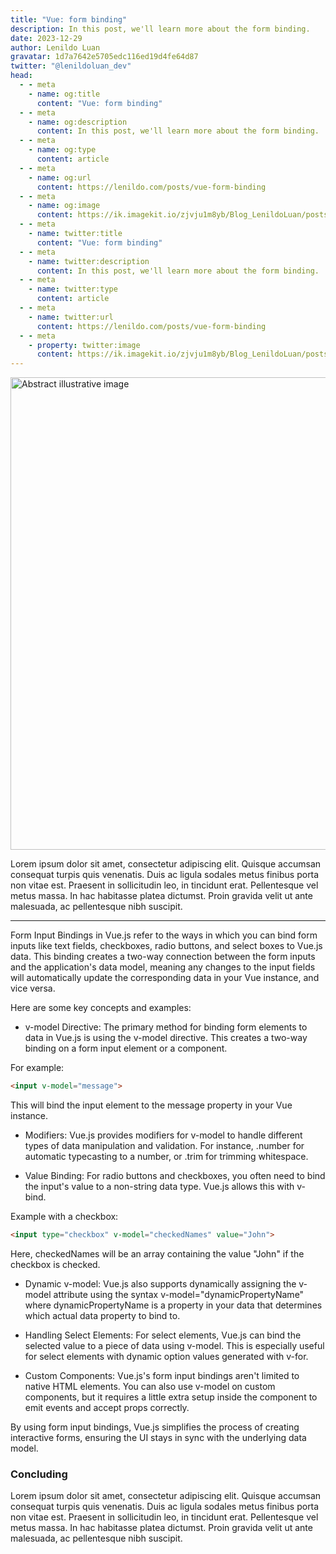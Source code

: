 ```yaml
---
title: "Vue: form binding"
description: In this post, we'll learn more about the form binding.
date: 2023-12-29
author: Lenildo Luan
gravatar: 1d7a7642e5705edc116ed19d4fe64d87
twitter: "@lenildoluan_dev"
head:
  - - meta
    - name: og:title
      content: "Vue: form binding"
  - - meta
    - name: og:description
      content: In this post, we'll learn more about the form binding.
  - - meta
    - name: og:type
      content: article
  - - meta
    - name: og:url
      content: https://lenildo.com/posts/vue-form-binding
  - - meta
    - name: og:image
      content: https://ik.imagekit.io/zjvju1m8yb/Blog_LenildoLuan/posts/Vue/DALL_E%202023-12-23%2008.49.04%20-%20A%20minimalist,%20detailed%20pen%20and%20ink%20sketch%20of%20a%20form%20on%20a%20white%20background.%20The%20image%20should%20showcase%20a%20simple,%20clear%20form,%20possibly%20a%20generic%20applicat_-z8EXFL9R.png?updatedAt=1703332168592
  - - meta
    - name: twitter:title
      content: "Vue: form binding"
  - - meta
    - name: twitter:description
      content: In this post, we'll learn more about the form binding.
  - - meta
    - name: twitter:type
      content: article
  - - meta
    - name: twitter:url
      content: https://lenildo.com/posts/vue-form-binding
  - - meta
    - property: twitter:image
      content: https://ik.imagekit.io/zjvju1m8yb/Blog_LenildoLuan/posts/Vue/DALL_E%202023-12-23%2008.49.04%20-%20A%20minimalist,%20detailed%20pen%20and%20ink%20sketch%20of%20a%20form%20on%20a%20white%20background.%20The%20image%20should%20showcase%20a%20simple,%20clear%20form,%20possibly%20a%20generic%20applicat_-z8EXFL9R.png?updatedAt=1703332168592
---
```


<img src="https://ik.imagekit.io/zjvju1m8yb/Blog_LenildoLuan/posts/Vue/DALL_E%202023-12-23%2008.49.04%20-%20A%20minimalist,%20detailed%20pen%20and%20ink%20sketch%20of%20a%20form%20on%20a%20white%20background.%20The%20image%20should%20showcase%20a%20simple,%20clear%20form,%20possibly%20a%20generic%20applicat_-z8EXFL9R.png?updatedAt=1703332168592" class="img-banner" alt="Abstract illustrative image" width="756" />

Lorem ipsum dolor sit amet, consectetur adipiscing elit. Quisque accumsan consequat turpis quis venenatis. Duis ac ligula sodales metus finibus porta non vitae est. Praesent in sollicitudin leo, in tincidunt erat. Pellentesque vel metus massa. In hac habitasse platea dictumst. Proin gravida velit ut ante malesuada, ac pellentesque nibh suscipit.

---

Form Input Bindings in Vue.js refer to the ways in which you can bind form inputs like text fields, checkboxes, radio buttons, and select boxes to Vue.js data. This binding creates a two-way connection between the form inputs and the application's data model, meaning any changes to the input fields will automatically update the corresponding data in your Vue instance, and vice versa.

Here are some key concepts and examples:

- v-model Directive: The primary method for binding form elements to data in Vue.js is using the v-model directive. This creates a two-way binding on a form input element or a component.

For example:

```html
<input v-model="message">
```

This will bind the input element to the message property in your Vue instance.

- Modifiers: Vue.js provides modifiers for v-model to handle different types of data manipulation and validation. For instance, .number for automatic typecasting to a number, or .trim for trimming whitespace.

- Value Binding: For radio buttons and checkboxes, you often need to bind the input's value to a non-string data type. Vue.js allows this with v-bind.

Example with a checkbox:

```html
<input type="checkbox" v-model="checkedNames" value="John">
```

Here, checkedNames will be an array containing the value "John" if the checkbox is checked.

- Dynamic v-model: Vue.js also supports dynamically assigning the v-model attribute using the syntax v-model="dynamicPropertyName" where dynamicPropertyName is a property in your data that determines which actual data property to bind to.

- Handling Select Elements: For select elements, Vue.js can bind the selected value to a piece of data using v-model. This is especially useful for select elements with dynamic option values generated with v-for.

- Custom Components: Vue.js's form input bindings aren't limited to native HTML elements. You can also use v-model on custom components, but it requires a little extra setup inside the component to emit events and accept props correctly.

By using form input bindings, Vue.js simplifies the process of creating interactive forms, ensuring the UI stays in sync with the underlying data model.

### Concluding 

Lorem ipsum dolor sit amet, consectetur adipiscing elit. Quisque accumsan consequat turpis quis venenatis. Duis ac ligula sodales metus finibus porta non vitae est. Praesent in sollicitudin leo, in tincidunt erat. Pellentesque vel metus massa. In hac habitasse platea dictumst. Proin gravida velit ut ante malesuada, ac pellentesque nibh suscipit.

<!-- In the next post, we'll explore the Hello World example and understand every aspect of this coding. See you there! -->